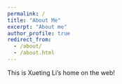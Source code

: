 ```yaml
---
permalink: /
title: "About Me"
excerpt: "About me"
author_profile: true
redirect_from:
  - /about/
  - /about.html
---
```


This is Xueting Li’s home on the web!
